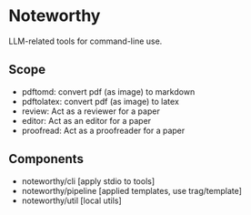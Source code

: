 # Noteworthy

LLM-related tools for command-line use.


## Scope

- pdftomd: convert pdf (as image) to markdown
- pdftolatex: convert pdf (as image) to latex
- review: Act as a reviewer for a paper
- editor: Act as an editor for a paper
- proofread: Act as a proofreader for a paper


## Components

- noteworthy/cli        [apply stdio to tools]
- noteworthy/pipeline   [applied templates, use trag/template]
- noteworthy/util       [local utils]

